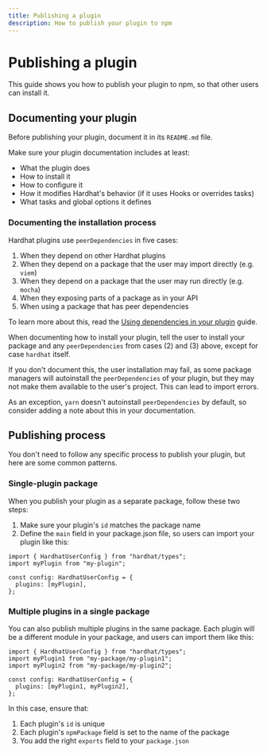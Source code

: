 ```yaml
---
title: Publishing a plugin
description: How to publish your plugin to npm
---
```


# Publishing a plugin

This guide shows you how to publish your plugin to npm, so that other users can install it.

## Documenting your plugin

Before publishing your plugin, document it in its `README.md` file.

Make sure your plugin documentation includes at least:

- What the plugin does
- How to install it
- How to configure it
- How it modifies Hardhat's behavior (if it uses Hooks or overrides tasks)
- What tasks and global options it defines

### Documenting the installation process

Hardhat plugins use `peerDependencies` in five cases:

1. When they depend on other Hardhat plugins
2. When they depend on a package that the user may import directly (e.g. `viem`)
3. When they depend on a package that the user may run directly (e.g. `mocha`)
4. When they exposing parts of a package as in your API
5. When using a package that has peer dependencies

To learn more about this, read the [Using dependencies in your plugin](./dependencies.md) guide.

When documenting how to install your plugin, tell the user to install your package and any `peerDependencies` from cases (2) and (3) above, except for case `hardhat` itself.

If you don't document this, the user installation may fail, as some package managers will autoinstall the `peerDependencies` of your plugin, but they may not make them available to the user's project. This can lead to import errors.

As an exception, `yarn` doesn't autoinstall `peerDependencies` by default, so consider adding a note about this in your documentation.

## Publishing process

You don't need to follow any specific process to publish your plugin, but here are some common patterns.

### Single-plugin package

When you publish your plugin as a separate package, follow these two steps:

1. Make sure your plugin's `id` matches the package name
2. Define the `main` field in your package.json file, so users can import your plugin like this:

```ts{2,5}
import { HardhatUserConfig } from "hardhat/types";
import myPlugin from "my-plugin";

const config: HardhatUserConfig = {
  plugins: [myPlugin],
};
```

### Multiple plugins in a single package

You can also publish multiple plugins in the same package. Each plugin will be a different module in your package, and users can import them like this:

```ts{2,3,6}
import { HardhatUserConfig } from "hardhat/types";
import myPlugin1 from "my-package/my-plugin1";
import myPlugin2 from "my-package/my-plugin2";

const config: HardhatUserConfig = {
  plugins: [myPlugin1, myPlugin2],
};
```

In this case, ensure that:

1. Each plugin's `id` is unique
2. Each plugin's `npmPackage` field is set to the name of the package
3. You add the right `exports` field to your `package.json`
